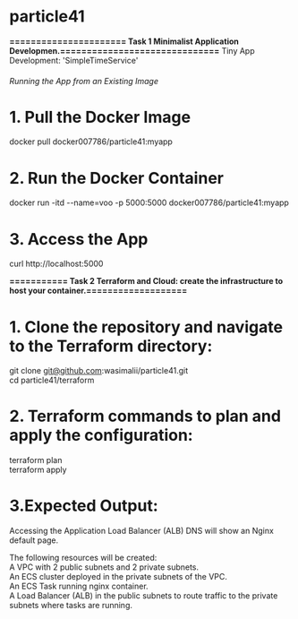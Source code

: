 

# particle41
**====================== Task 1 Minimalist Application Developmen.==============================** 
Tiny App Development: 'SimpleTimeService'

###### Running the App from an Existing Image
# 1. Pull the Docker Image
docker pull docker007786/particle41:myapp

# 2. Run the Docker Container
docker run -itd --name=voo -p 5000:5000 docker007786/particle41:myapp

# 3. Access the App
curl http://localhost:5000



**=========== Task 2 Terraform and Cloud: create the infrastructure to host your container.===================** 

# 1. Clone the repository and navigate to the Terraform directory:
git clone git@github.com:wasimalii/particle41.git<br>
cd particle41/terraform

# 2. Terraform commands to plan and apply the configuration:
terraform plan<br>
terraform apply

# 3.Expected Output: 

Accessing the Application Load Balancer (ALB) DNS will show an Nginx default page.

The following resources will be created:<br>
A VPC with 2 public subnets and 2 private subnets.<br>
An ECS cluster deployed in the private subnets of the VPC.<br>
An ECS Task running nginx container.<br>
A Load Balancer (ALB) in the public subnets to route traffic to the private subnets where tasks are running.




